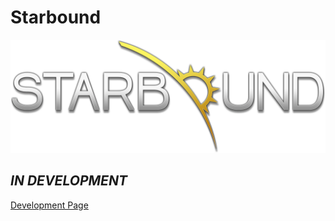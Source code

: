 # Starbound

![Starbound](../../images/game-logos/starbound.png)

## *IN DEVELOPMENT*

[Development Page](../../development/games/starbound.md)
